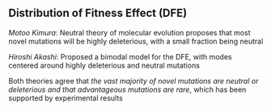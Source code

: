 Distribution of Fitness Effect (DFE)
---

 *Motoo Kimura*: Neutral theory of molecular evolution proposes that most novel mutations will be highly deleterious, 
 with a small fraction being neutral
 
 *Hiroshi Akashi*: Proposed a bimodal model for the DFE, with modes centered around highly deleterious and neutral mutations
  
 Both theories agree that *the vast majority of novel mutations are neutral or deleterious and that advantageous mutations 
 are rare*, which has been supported by experimental results
